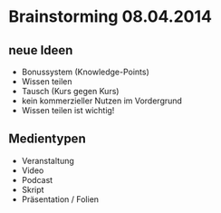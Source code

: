 # Brainstorming 08.04.2014

## neue Ideen

+ Bonussystem (Knowledge-Points)
+ Wissen teilen
+ Tausch (Kurs gegen Kurs)
+ kein kommerzieller Nutzen im Vordergrund
+ Wissen teilen ist wichtig!


## Medientypen

+ Veranstaltung
+ Video
+ Podcast
+ Skript
+ Präsentation / Folien
